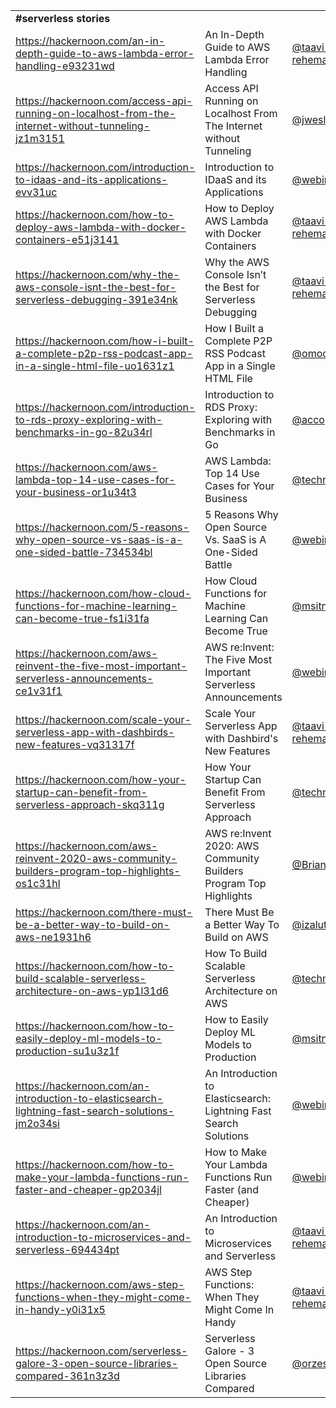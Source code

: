 <table>
  <tr>
   <td><strong>#serverless stories</strong>
   </td>
   <td>
   </td>
   <td>
   </td>
  </tr>
  <tr>
   <td><a href="https://hackernoon.com/an-in-depth-guide-to-aws-lambda-error-handling-e93231wd">https://hackernoon.com/an-in-depth-guide-to-aws-lambda-error-handling-e93231wd</a>
   </td>
   <td>An In-Depth Guide to AWS Lambda Error Handling
   </td>
   <td><a href="https://hackernoon.com/u/taavi-rehemagi">@taavi-rehemagi</a>
   </td>
  </tr>
  <tr>
   <td><a href="https://hackernoon.com/access-api-running-on-localhost-from-the-internet-without-tunneling-jz1m3151">https://hackernoon.com/access-api-running-on-localhost-from-the-internet-without-tunneling-jz1m3151</a>
   </td>
   <td>Access API Running on Localhost From The Internet without Tunneling
   </td>
   <td><a href="https://hackernoon.com/u/jwesley">@jwesley</a>
   </td>
  </tr>
  <tr>
   <td><a href="https://hackernoon.com/introduction-to-idaas-and-its-applications-evv31uc">https://hackernoon.com/introduction-to-idaas-and-its-applications-evv31uc</a>
   </td>
   <td>Introduction to IDaaS and its Applications
   </td>
   <td><a href="https://hackernoon.com/u/webiny">@webiny</a>
   </td>
  </tr>
  <tr>
   <td><a href="https://hackernoon.com/how-to-deploy-aws-lambda-with-docker-containers-e51j3141">https://hackernoon.com/how-to-deploy-aws-lambda-with-docker-containers-e51j3141</a>
   </td>
   <td>How to Deploy AWS Lambda with Docker Containers
   </td>
   <td><a href="https://hackernoon.com/u/taavi-rehemagi">@taavi-rehemagi</a>
   </td>
  </tr>
  <tr>
   <td><a href="https://hackernoon.com/why-the-aws-console-isnt-the-best-for-serverless-debugging-391e34nk">https://hackernoon.com/why-the-aws-console-isnt-the-best-for-serverless-debugging-391e34nk</a>
   </td>
   <td>Why the AWS Console Isn’t the Best for Serverless Debugging
   </td>
   <td><a href="https://hackernoon.com/u/taavi-rehemagi">@taavi-rehemagi</a>
   </td>
  </tr>
  <tr>
   <td><a href="https://hackernoon.com/how-i-built-a-complete-p2p-rss-podcast-app-in-a-single-html-file-uo1631z1">https://hackernoon.com/how-i-built-a-complete-p2p-rss-podcast-app-in-a-single-html-file-uo1631z1</a>
   </td>
   <td>How I Built a Complete P2P RSS Podcast App in a Single HTML File
   </td>
   <td><a href="https://hackernoon.com/u/omodaka9375">@omodaka9375</a>
   </td>
  </tr>
  <tr>
   <td><a href="https://hackernoon.com/introduction-to-rds-proxy-exploring-with-benchmarks-in-go-82u34rl">https://hackernoon.com/introduction-to-rds-proxy-exploring-with-benchmarks-in-go-82u34rl</a>
   </td>
   <td>Introduction to RDS Proxy: Exploring with Benchmarks in Go
   </td>
   <td><a href="https://hackernoon.com/u/acco">@acco</a>
   </td>
  </tr>
  <tr>
   <td><a href="https://hackernoon.com/aws-lambda-top-14-use-cases-for-your-business-or1u34t3">https://hackernoon.com/aws-lambda-top-14-use-cases-for-your-business-or1u34t3</a>
   </td>
   <td>AWS Lambda: Top 14 Use Cases for Your Business
   </td>
   <td><a href="https://hackernoon.com/u/techmagic">@techmagic</a>
   </td>
  </tr>
  <tr>
   <td><a href="https://hackernoon.com/5-reasons-why-open-source-vs-saas-is-a-one-sided-battle-734534bl">https://hackernoon.com/5-reasons-why-open-source-vs-saas-is-a-one-sided-battle-734534bl</a>
   </td>
   <td>5 Reasons Why Open Source Vs. SaaS is A One-Sided Battle
   </td>
   <td><a href="https://hackernoon.com/u/webiny">@webiny</a>
   </td>
  </tr>
  <tr>
   <td><a href="https://hackernoon.com/how-cloud-functions-for-machine-learning-can-become-true-fs1i31fa">https://hackernoon.com/how-cloud-functions-for-machine-learning-can-become-true-fs1i31fa</a>
   </td>
   <td>How Cloud Functions for Machine Learning Can Become True
   </td>
   <td><a href="https://hackernoon.com/u/msitnikov">@msitnikov</a>
   </td>
  </tr>
  <tr>
   <td><a href="https://hackernoon.com/aws-reinvent-the-five-most-important-serverless-announcements-ce1v31f1">https://hackernoon.com/aws-reinvent-the-five-most-important-serverless-announcements-ce1v31f1</a>
   </td>
   <td>AWS re:Invent: The Five Most Important Serverless Announcements
   </td>
   <td><a href="https://hackernoon.com/u/webiny">@webiny</a>
   </td>
  </tr>
  <tr>
   <td><a href="https://hackernoon.com/scale-your-serverless-app-with-dashbirds-new-features-vq31317f">https://hackernoon.com/scale-your-serverless-app-with-dashbirds-new-features-vq31317f</a>
   </td>
   <td>Scale Your Serverless App with Dashbird's New Features
   </td>
   <td><a href="https://hackernoon.com/u/taavi-rehemagi">@taavi-rehemagi</a>
   </td>
  </tr>
  <tr>
   <td><a href="https://hackernoon.com/how-your-startup-can-benefit-from-serverless-approach-skq311g">https://hackernoon.com/how-your-startup-can-benefit-from-serverless-approach-skq311g</a>
   </td>
   <td>How Your Startup Can Benefit From Serverless Approach
   </td>
   <td><a href="https://hackernoon.com/u/techmagic">@techmagic</a>
   </td>
  </tr>
  <tr>
   <td><a href="https://hackernoon.com/aws-reinvent-2020-aws-community-builders-program-top-highlights-os1c31hl">https://hackernoon.com/aws-reinvent-2020-aws-community-builders-program-top-highlights-os1c31hl</a>
   </td>
   <td>AWS re:Invent 2020: AWS Community Builders Program Top Highlights
   </td>
   <td><a href="https://hackernoon.com/u/BrianHHough">@BrianHHough</a>
   </td>
  </tr>
  <tr>
   <td><a href="https://hackernoon.com/there-must-be-a-better-way-to-build-on-aws-ne1931h6">https://hackernoon.com/there-must-be-a-better-way-to-build-on-aws-ne1931h6</a>
   </td>
   <td>There Must Be a Better Way To Build on AWS
   </td>
   <td><a href="https://hackernoon.com/u/izalutski">@izalutski</a>
   </td>
  </tr>
  <tr>
   <td><a href="https://hackernoon.com/how-to-build-scalable-serverless-architecture-on-aws-yp1l31d6">https://hackernoon.com/how-to-build-scalable-serverless-architecture-on-aws-yp1l31d6</a>
   </td>
   <td>How To Build Scalable Serverless Architecture on AWS
   </td>
   <td><a href="https://hackernoon.com/u/techmagic">@techmagic</a>
   </td>
  </tr>
  <tr>
   <td><a href="https://hackernoon.com/how-to-easily-deploy-ml-models-to-production-su1u3z1f">https://hackernoon.com/how-to-easily-deploy-ml-models-to-production-su1u3z1f</a>
   </td>
   <td>How to Easily Deploy ML Models to Production
   </td>
   <td><a href="https://hackernoon.com/u/msitnikov">@msitnikov</a>
   </td>
  </tr>
  <tr>
   <td><a href="https://hackernoon.com/an-introduction-to-elasticsearch-lightning-fast-search-solutions-jm2o34si">https://hackernoon.com/an-introduction-to-elasticsearch-lightning-fast-search-solutions-jm2o34si</a>
   </td>
   <td>An Introduction to Elasticsearch: Lightning Fast Search Solutions
   </td>
   <td><a href="https://hackernoon.com/u/webiny">@webiny</a>
   </td>
  </tr>
  <tr>
   <td><a href="https://hackernoon.com/how-to-make-your-lambda-functions-run-faster-and-cheaper-gp2034jl">https://hackernoon.com/how-to-make-your-lambda-functions-run-faster-and-cheaper-gp2034jl</a>
   </td>
   <td>How to Make Your Lambda Functions Run Faster (and Cheaper)
   </td>
   <td><a href="https://hackernoon.com/u/webiny">@webiny</a>
   </td>
  </tr>
  <tr>
   <td><a href="https://hackernoon.com/an-introduction-to-microservices-and-serverless-694434pt">https://hackernoon.com/an-introduction-to-microservices-and-serverless-694434pt</a>
   </td>
   <td>An Introduction to Microservices and Serverless
   </td>
   <td><a href="https://hackernoon.com/u/taavi-rehemagi">@taavi-rehemagi</a>
   </td>
  </tr>
  <tr>
   <td><a href="https://hackernoon.com/aws-step-functions-when-they-might-come-in-handy-y0i31x5">https://hackernoon.com/aws-step-functions-when-they-might-come-in-handy-y0i31x5</a>
   </td>
   <td>AWS Step Functions: When They Might Come In Handy
   </td>
   <td><a href="https://hackernoon.com/u/taavi-rehemagi">@taavi-rehemagi</a>
   </td>
  </tr>
  <tr>
   <td><a href="https://hackernoon.com/serverless-galore-3-open-source-libraries-compared-361n3z3d">https://hackernoon.com/serverless-galore-3-open-source-libraries-compared-361n3z3d</a>
   </td>
   <td>Serverless Galore - 3 Open Source Libraries Compared
   </td>
   <td><a href="https://hackernoon.com/u/orzeszek">@orzeszek</a>
   </td>
  </tr>
</table>

